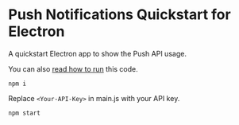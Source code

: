 # Push Notifications Quickstart for Electron

A quickstart Electron app to show the Push API usage.

You can also [read how to run](https://medium.com/@moinism/push-notifications-in-electron-apps-e55f070ffbe8) this code.

```
npm i
```

Replace `<Your-API-Key>` in main.js with your API key.

```
npm start
```

